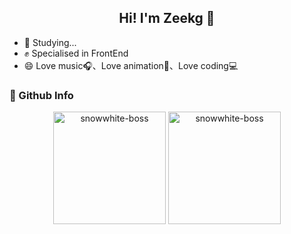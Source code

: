 <h2 align="center">
  Hi! I'm Zeekg 👋
</h2>

- 📌 Studying...
- ✊ Specialised in FrontEnd
- 😄 Love music🎧、Love animation🌅、Love coding💻


### 📘 Github Info

<p align="center">
  <img height="180em" src="https://github-readme-stats.vercel.app/api?username=Zeekg-zk&show_icons=true&theme=buefy" alt="snowwhite-boss" align = "center"/>
  <img height="180em" src="https://github-readme-stats.vercel.app/api/top-langs/?username=Zeekg-zk&theme=buefy&layout=compact&hide=CSS,Less,SCSS" alt="snowwhite-boss" align = "center"/>
</p>

